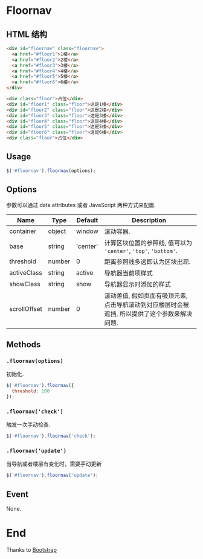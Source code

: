 # Floornav

## HTML 结构


```html
<div id="floornav" class="floornav">
  <a href="#floor1">1楼</a>
  <a href="#floor2">2楼</a>
  <a href="#floor3">3楼</a>
  <a href="#floor4">4楼</a>
  <a href="#floor5">5楼</a>
  <a href="#floor6">6楼</a>
</div>

<div class="floor">占位</div>
<div id="floor1" class="floor">这是1楼</div>
<div id="floor2" class="floor">这是2楼</div>
<div id="floor3" class="floor">这是3楼</div>
<div id="floor4" class="floor">这是4楼</div>
<div id="floor5" class="floor">这是5楼</div>
<div id="floor6" class="floor">这是6楼</div>
<div class="floor">占位</div>
```

## Usage

```javascript
$('#floornav').floornav(options);
```

## Options

参数可以通过 data attributes 或者 JavaScript 两种方式来配置.

Name | Type | Default | Description
---- | ---- | ------- | -----------
container | object | window | 滚动容器.
base | string | 'center' | 计算区块位置的参照线, 值可以为 `'center'`, `'top'`, `'bottom'`.
threshold | number | 0 | 距离参照线多远即认为区块出现.
activeClass | string | active | 导航器当前项样式
showClass | string | show | 导航器显示时添加的样式
scrollOffset | number | 0 | 滚动差值, 假如页面有吸顶元素, 点击导航滚动到对应楼层时会被遮挡, 所以提供了这个参数来解决问题.

## Methods

### `.floornav(options)`

初始化.

```javascript
$('#floornav').floornav({
  threshold: 100
});
```

### `.floornav('check')`

触发一次手动检查.

```javascript
$('#floornav').floornav('check');
```

### `.floornav('update')`

当导航或者楼层有变化时，需要手动更新

```javascript
$('#floornav').floornav('update');
```

## Event

None.

# End

Thanks to [Bootstrap](http://getbootstrap.com/)

